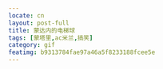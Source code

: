 ```yaml
---
locate: cn
layout: post-full
title: 蒙达内的电梯球
tags: [蒙塔里,ac米兰,搞笑]
category: gif
featimg: b9313784fae97a46a5f8233188fcee5e
---
```

